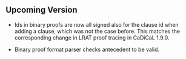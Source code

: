 ## Upcoming Version

- Ids in binary proofs are now all signed also for the clause id when
  adding a clause, which was not the case before. This matches the
  corresponding change in LRAT proof tracing in CaDiCaL 1.9.0.

- Binary proof format parser checks antecedent to be valid.
